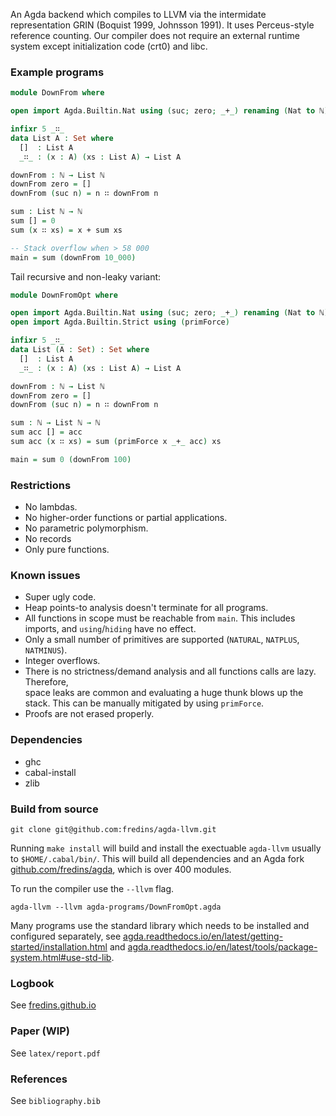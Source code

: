 An Agda backend which compiles to LLVM via the intermidate representation GRIN (Boquist 1999, Johnsson 1991).
It uses Perceus-style reference counting. Our compiler does not require an external runtime system except initialization code (crt0) and libc.

### Example programs

```agda
module DownFrom where

open import Agda.Builtin.Nat using (suc; zero; _+_) renaming (Nat to ℕ) 

infixr 5 _∷_
data List A : Set where
  []  : List A
  _∷_ : (x : A) (xs : List A) → List A

downFrom : ℕ → List ℕ
downFrom zero = []
downFrom (suc n) = n ∷ downFrom n

sum : List ℕ → ℕ
sum [] = 0
sum (x ∷ xs) = x + sum xs

-- Stack overflow when > 58 000
main = sum (downFrom 10_000) 
```
Tail recursive and non-leaky variant:

```agda
module DownFromOpt where

open import Agda.Builtin.Nat using (suc; zero; _+_) renaming (Nat to ℕ) 
open import Agda.Builtin.Strict using (primForce)

infixr 5 _∷_
data List (A : Set) : Set where
  []  : List A
  _∷_ : (x : A) (xs : List A) → List A

downFrom : ℕ → List ℕ
downFrom zero = []
downFrom (suc n) = n ∷ downFrom n

sum : ℕ → List ℕ → ℕ
sum acc [] = acc
sum acc (x ∷ xs) = sum (primForce x _+_ acc) xs

main = sum 0 (downFrom 100) 
```

### Restrictions
- No lambdas.  
- No higher-order functions or partial applications.  
- No parametric polymorphism.  
- No records
- Only pure functions.

### Known issues
- Super ugly code.  
- Heap points-to analysis doesn't terminate for all programs.  
- All functions in scope must be reachable from `main`. This 
  includes imports, and `using`/`hiding` have no effect.  
- Only a small number of primitives are supported (`NATURAL`, `NATPLUS`, `NATMINUS`).
- Integer overflows.
- There is no strictness/demand analysis and all functions calls are lazy. Therefore,  
  space leaks are common and evaluating a huge thunk blows up the stack. This can be 
  manually mitigated by using `primForce`.
- Proofs are not erased properly.

### Dependencies

- ghc
- cabal-install
- zlib

### Build from source
```
git clone git@github.com:fredins/agda-llvm.git
```

Running `make install` will build and install the exectuable `agda-llvm` usually to `$HOME/.cabal/bin/`. This will build all dependencies and an Agda fork [github.com/fredins/agda](https://github.com/fredins/agda), which is over 400 modules. 

To run the compiler use the `--llvm` flag.  

```
agda-llvm --llvm agda-programs/DownFromOpt.agda
```

Many programs use the standard library which needs to be installed and configured separately, see [agda.readthedocs.io/en/latest/getting-started/installation.html](https://agda.readthedocs.io/en/latest/getting-started/installation.html) and [agda.readthedocs.io/en/latest/tools/package-system.html#use-std-lib](https://agda.readthedocs.io/en/latest/tools/package-system.html#use-std-lib).  

### Logbook
See [fredins.github.io](https://fredins.github.io)

### Paper (WIP)

See `latex/report.pdf`

### References
See `bibliography.bib`
